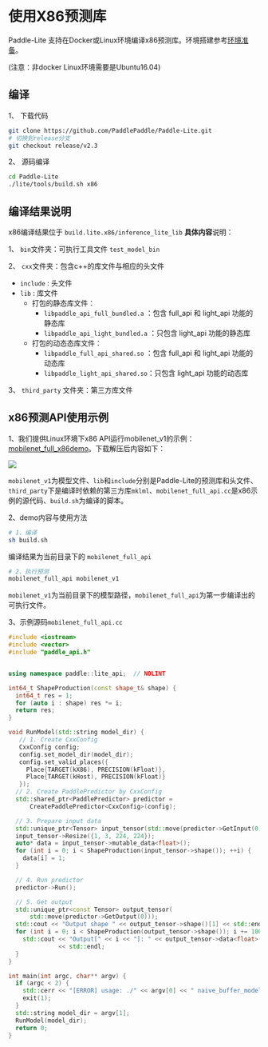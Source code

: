 # 使用X86预测库

Paddle-Lite 支持在Docker或Linux环境编译x86预测库。环境搭建参考[环境准备](../installation/source_compile)。

(注意：非docker Linux环境需要是Ubuntu16.04)

## 编译

1、 下载代码
```bash
git clone https://github.com/PaddlePaddle/Paddle-Lite.git
# 切换到release分支
git checkout release/v2.3
```

2、 源码编译

```bash
cd Paddle-Lite
./lite/tools/build.sh x86
```

## 编译结果说明

x86编译结果位于 `build.lite.x86/inference_lite_lib`
**具体内容**说明：

1、 `bin`文件夹：可执行工具文件 `test_model_bin`

2、 `cxx`文件夹：包含c++的库文件与相应的头文件

- `include`  : 头文件
- `lib` : 库文件
  - 打包的静态库文件：
    - `libpaddle_api_full_bundled.a`  ：包含 full_api 和 light_api 功能的静态库
    - `libpaddle_api_light_bundled.a` ：只包含 light_api 功能的静态库
  - 打包的动态态库文件：
    - `libpaddle_full_api_shared.so` ：包含 full_api 和 light_api 功能的动态库
    - `libpaddle_light_api_shared.so`：只包含 light_api 功能的动态库

3、 `third_party` 文件夹：第三方库文件

## x86预测API使用示例

1、我们提供Linux环境下x86 API运行mobilenet_v1的示例：[mobilenet_full_x86demo](https://paddlelite-data.bj.bcebos.com/x86/mobilenet_full_x86demo.zip)。下载解压后内容如下：

![](https://paddlelite-data.bj.bcebos.com/x86/x86-doc/demo.png)

`mobilenet_v1`为模型文件、`lib`和`include`分别是Paddle-Lite的预测库和头文件、`third_party`下是编译时依赖的第三方库`mklml`、`mobilenet_full_api.cc`是x86示例的源代码、`build.sh`为编译的脚本。

2、demo内容与使用方法

``` bash
# 1、编译
sh build.sh
```
编译结果为当前目录下的 `mobilenet_full_api `
``` bash
# 2、执行预测
mobilenet_full_api mobilenet_v1
```
`mobilenet_v1`为当前目录下的模型路径，`mobilenet_full_api`为第一步编译出的可执行文件。

3、示例源码`mobilenet_full_api.cc`

```c++
#include <iostream>
#include <vector>
#include "paddle_api.h"


using namespace paddle::lite_api;  // NOLINT

int64_t ShapeProduction(const shape_t& shape) {
  int64_t res = 1;
  for (auto i : shape) res *= i;
  return res;
}

void RunModel(std::string model_dir) {
   // 1. Create CxxConfig
   CxxConfig config;
   config.set_model_dir(model_dir);
   config.set_valid_places({
     Place{TARGET(kX86), PRECISION(kFloat)},
     Place{TARGET(kHost), PRECISION(kFloat)}
   });
  // 2. Create PaddlePredictor by CxxConfig
  std::shared_ptr<PaddlePredictor> predictor =
      CreatePaddlePredictor<CxxConfig>(config);

  // 3. Prepare input data
  std::unique_ptr<Tensor> input_tensor(std::move(predictor->GetInput(0)));
  input_tensor->Resize({1, 3, 224, 224});
  auto* data = input_tensor->mutable_data<float>();
  for (int i = 0; i < ShapeProduction(input_tensor->shape()); ++i) {
    data[i] = 1;
  }

  // 4. Run predictor
  predictor->Run();

  // 5. Get output
  std::unique_ptr<const Tensor> output_tensor(
      std::move(predictor->GetOutput(0)));
  std::cout << "Output shape " << output_tensor->shape()[1] << std::endl;
  for (int i = 0; i < ShapeProduction(output_tensor->shape()); i += 100) {
    std::cout << "Output[" << i << "]: " << output_tensor->data<float>()[i]
              << std::endl;
  }
}

int main(int argc, char** argv) {
  if (argc < 2) {
    std::cerr << "[ERROR] usage: ./" << argv[0] << " naive_buffer_model_dir\n";
    exit(1);
  }
  std::string model_dir = argv[1];
  RunModel(model_dir);
  return 0;
}

```
